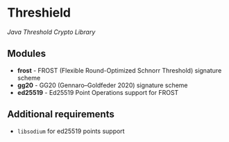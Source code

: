 # Threshield
*Java Threshold Crypto Library*

## Modules
- **frost** - FROST (Flexible Round-Optimized Schnorr Threshold) signature scheme
- **gg20** - GG20 (Gennaro–Goldfeder 2020) signature scheme
- **ed25519** - Ed25519 Point Operations support for FROST

## Additional requirements
- `libsodium` for ed25519 points  support